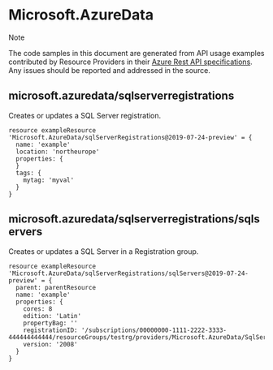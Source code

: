 # Microsoft.AzureData
  
> [!NOTE]
> The code samples in this document are generated from API usage examples contributed by Resource Providers in their [Azure Rest API specifications](https://github.com/Azure/azure-rest-api-specs). Any issues should be reported and addressed in the source.


## microsoft.azuredata/sqlserverregistrations

Creates or updates a SQL Server registration.
```bicep
resource exampleResource 'Microsoft.AzureData/sqlServerRegistrations@2019-07-24-preview' = {
  name: 'example'
  location: 'northeurope'
  properties: {
  }
  tags: {
    mytag: 'myval'
  }
}
```

## microsoft.azuredata/sqlserverregistrations/sqlservers

Creates or updates a SQL Server in a Registration group.
```bicep
resource exampleResource 'Microsoft.AzureData/sqlServerRegistrations/sqlServers@2019-07-24-preview' = {
  parent: parentResource 
  name: 'example'
  properties: {
    cores: 8
    edition: 'Latin'
    propertyBag: ''
    registrationID: '/subscriptions/00000000-1111-2222-3333-444444444444/resourceGroups/testrg/providers/Microsoft.AzureData/SqlServerRegistrations/testsqlregistration'
    version: '2008'
  }
}
```
